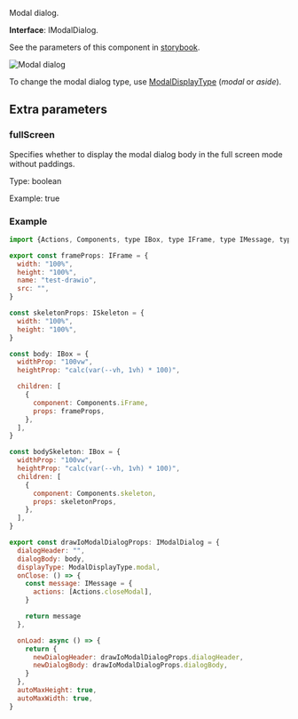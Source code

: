 Modal dialog.

**Interface**: IModalDialog.

See the parameters of this component in [storybook](https://storybook.onlyoffice.io/?path=/docs/components-modaldialog--docs).

![Modal dialog](/assets/images/docspace/modal-dialog.png)

To change the modal dialog type, use [ModalDisplayType](https://github.com/ONLYOFFICE/docspace-plugin-sdk/blob/master/src/interfaces/components/IModalDialog.ts) (*modal* or *aside*).

## Extra parameters

### fullScreen

Specifies whether to display the modal dialog body in the full screen mode without paddings.

Type: boolean

Example: true

### Example

``` javascript
import {Actions, Components, type IBox, type IFrame, type IMessage, type IModalDialog, type ISkeleton, ModalDisplayType} from "@onlyoffice/docspace-plugin-sdk"

export const frameProps: IFrame = {
  width: "100%",
  height: "100%",
  name: "test-drawio",
  src: "",
}

const skeletonProps: ISkeleton = {
  width: "100%",
  height: "100%",
}

const body: IBox = {
  widthProp: "100vw",
  heightProp: "calc(var(--vh, 1vh) * 100)",

  children: [
    {
      component: Components.iFrame,
      props: frameProps,
    },
  ],
}

const bodySkeleton: IBox = {
  widthProp: "100vw",
  heightProp: "calc(var(--vh, 1vh) * 100)",
  children: [
    {
      component: Components.skeleton,
      props: skeletonProps,
    },
  ],
}

export const drawIoModalDialogProps: IModalDialog = {
  dialogHeader: "",
  dialogBody: body,
  displayType: ModalDisplayType.modal,
  onClose: () => {
    const message: IMessage = {
      actions: [Actions.closeModal],
    }

    return message
  },

  onLoad: async () => {
    return {
      newDialogHeader: drawIoModalDialogProps.dialogHeader,
      newDialogBody: drawIoModalDialogProps.dialogBody,
    }
  },
  autoMaxHeight: true,
  autoMaxWidth: true,
}
```

